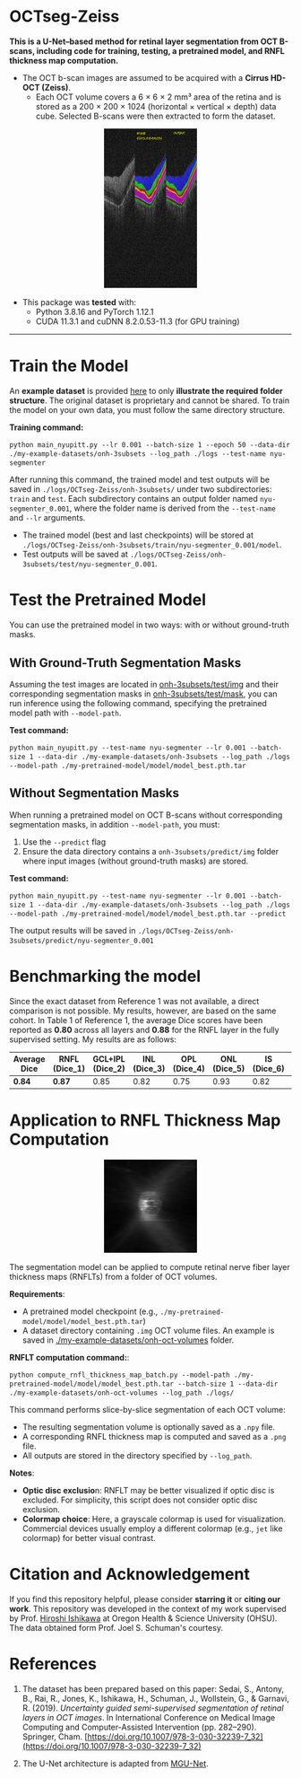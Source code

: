 
# OCTseg-Zeiss

**This is a U-Net–based method for retinal layer segmentation from OCT B-scans, including code for training, testing, a pretrained model, and RNFL thickness map computation.**

- The OCT b-scan images are assumed to be acquired with a **Cirrus HD-OCT (Zeiss)**. 
  - Each OCT volume covers a 6 × 6 × 2 mm³ area of the retina and is stored as a 200 × 200 × 1024 (horizontal × vertical × depth) data cube. Selected B-scans were then extracted to form the dataset.

<p align="center">
<img width="33%" src=./assets/Fig1.png>
</p>


- This package was **tested** with:
  - Python 3.8.16 and PyTorch 1.12.1
  - CUDA 11.3.1 and cuDNN 8.2.0.53-11.3 (for GPU training)

---

# Train the Model


An **example dataset** is provided [here](./my-example-datasets/onh-3subsets) to only **illustrate the required folder structure**. The original dataset is proprietary and cannot be shared. To train the model on your own data, you must follow the same directory structure. 


**Training command:** 

```commandline
python main_nyupitt.py --lr 0.001 --batch-size 1 --epoch 50 --data-dir ./my-example-datasets/onh-3subsets --log_path ./logs --test-name nyu-segmenter
```

After running this command, the trained model and test outputs will be saved in `./logs/OCTseg-Zeiss/onh-3subsets/` under two subdirectories: `train` and `test`.
Each subdirectory contains an output folder named `nyu-segmenter_0.001`, where the folder name is derived from the `--test-name` and `--lr` arguments.
- The trained model (best and last checkpoints) will be stored at `./logs/OCTseg-Zeiss/onh-3subsets/train/nyu-segmenter_0.001/model`.
- Test outputs will be saved at `./logs/OCTseg-Zeiss/onh-3subsets/test/nyu-segmenter_0.001`.


# Test the Pretrained Model

You can use the pretrained model in two ways: with or without ground-truth masks.

## With Ground-Truth Segmentation Masks

Assuming the test images are located in [onh-3subsets/test/img](./my-example-datasets/onh-3subsets/test/img) and their corresponding segmentation masks in [onh-3subsets/test/mask](./my-example-datasets/onh-3subsets/test/mask), you can run inference using the following command, specifying the pretrained model path with `--model-path`.

**Test command:**

```commandline
python main_nyupitt.py --test-name nyu-segmenter --lr 0.001 --batch-size 1 --data-dir ./my-example-datasets/onh-3subsets --log_path ./logs --model-path ./my-pretrained-model/model/model_best.pth.tar
```

## Without Segmentation Masks

When running a pretrained model on OCT B-scans without corresponding segmentation masks, in addition `--model-path`, you must:
1. Use the `--predict` flag
2. Ensure the data directory contains a `onh-3subsets/predict/img` folder where input images (without ground-truth masks) are stored.

**Test command:**

```commandline
python main_nyupitt.py --test-name nyu-segmenter --lr 0.001 --batch-size 1 --data-dir ./my-example-datasets/onh-3subsets --log_path ./logs --model-path ./my-pretrained-model/model/model_best.pth.tar --predict
```

The output results will be saved in `./logs/OCTseg-Zeiss/onh-3subsets/predict/nyu-segmenter_0.001`


# Benchmarking the model

Since the exact dataset from Reference 1 was not available, a direct comparison is not possible. My results, however, are based on the same cohort. In Table 1 of Reference 1, the average Dice scores have been reported as **0.80** across all layers and **0.88** for the RNFL layer in the fully supervised setting. My results are as follows:

| **Average Dice** | RNFL (Dice_1) | GCL+IPL (Dice_2) | INL (Dice_3) | OPL (Dice_4) | ONL (Dice_5) | IS (Dice_6) | OS (Dice_7) | RPE (Dice_8) |
|------------------|---------------|------------------|--------------|--------------|--------------|-------------|-------------|--------------|
| **0.84**         | **0.87**          | 0.85             | 0.82         | 0.75         | 0.93         | 0.82        | 0.87        | 0.85         |



# Application to RNFL Thickness Map Computation

<p align="center">
<img width="33%" src=./assets/Fig2.png>
</p>

The segmentation model can be applied to compute retinal nerve fiber layer thickness maps (RNFLTs) from a folder of OCT volumes.


**Requirements**:
- A pretrained model checkpoint (e.g., `./my-pretrained-model/model/model_best.pth.tar`)
- A dataset directory containing `.img` OCT volume files. An example is saved in [./my-example-datasets/onh-oct-volumes](`./my-example-datasets/onh-oct-volumes`) folder.


**RNFLT computation command:**:

```commandline
python compute_rnfl_thickness_map_batch.py --model-path ./my-pretrained-model/model/model_best.pth.tar --batch-size 1 --data-dir ./my-example-datasets/onh-oct-volumes --log_path ./logs/
```

This command performs slice-by-slice segmentation of each OCT volume:
- The resulting segmentation volume is optionally saved as a `.npy` file.
- A corresponding RNFL thickness map is computed and saved as a `.png` file.
- All outputs are stored in the directory specified by `--log_path`.


**Notes**: 
- **Optic disc exclusio**n: RNFLT may be better visualized if optic disc is excluded. For simplicity, this script does not consider optic disc exclusion.
- **Colormap choice**: Here, a grayscale colormap is used for visualization. Commercial devices usually employ a different colormap (e.g., `jet` like colormap) for better visual contrast.


# Citation and Acknowledgement

If you find this repository helpful, please consider **starring it** or **citing our work**. This repository was developed in the context of my work supervised by Prof. [Hiroshi Ishikawa](https://scholar.google.com/citations?user=Yl6u5eYAAAAJ&hl=en) at Oregon Health & Science University (OHSU). The data obtained form Prof. Joel S. Schuman's courtesy.

# References

1. The dataset has been prepared based on this paper:
  Sedai, S., Antony, B., Rai, R., Jones, K., Ishikawa, H., Schuman, J., Wollstein, G., & Garnavi, R. (2019). *Uncertainty guided semi-supervised segmentation of retinal layers in OCT images*. In International Conference on Medical Image Computing and Computer-Assisted Intervention (pp. 282–290). Springer, Cham. [https://doi.org/10.1007/978-3-030-32239-7_32](https://doi.org/10.1007/978-3-030-32239-7_32)

2. The U-Net architecture is adapted from [MGU-Net](https://github.com/Jiaxuan-Li/MGU-Net).
